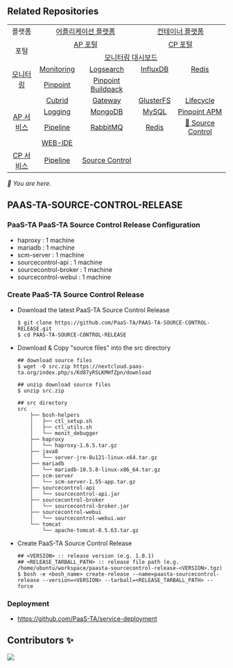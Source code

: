 ## Related Repositories

<table>
  <tr>
    <td colspan=2 align=center>플랫폼</td>
    <td colspan=2 align=center><a href="https://github.com/PaaS-TA/paasta-deployment">어플리케이션 플랫폼</a></td>
    <td colspan=2 align=center><a href="https://github.com/PaaS-TA/paas-ta-container-platform">컨테이너 플랫폼</a></td>
  </tr>
  <tr>
    <td colspan=2 rowspan=2 align=center>포털</td>
    <td colspan=2 align=center><a href="https://github.com/PaaS-TA/portal-deployment">AP 포털</a></td>
    <td colspan=2 align=center><a href="https://github.com/PaaS-TA/container-platform-portal-release">CP 포털</a></td>
  </tr>
  <tr align=center>
    <td colspan=4><a href="https://github.com/PaaS-TA/PaaS-TA-Monitoring">모니터링 대시보드</a></td>
  </tr>
  <tr align=center>
    <td rowspan=2 colspan=2><a href="https://github.com/PaaS-TA/monitoring-deployment">모니터링</a></td>
    <td><a href="https://github.com/PaaS-TA/PaaS-TA-Monitoring-Release">Monitoring</a></td>
    <td><a href="https://github.com/PaaS-TA/paas-ta-monitoring-logsearch-release">Logsearch</a></td>
    <td><a href="https://github.com/PaaS-TA/paas-ta-monitoring-influxdb-release">InfluxDB</a></td>
    <td><a href="https://github.com/PaaS-TA/paas-ta-monitoring-redis-release">Redis</a></td>
  </tr>
  <tr align=center>
    <td><a href="https://github.com/PaaS-TA/PAAS-TA-PINPOINT-MONITORING-RELEASE">Pinpoint</td>
    <td><a href="https://github.com/PaaS-TA/PAAS-TA-PINPOINT-MONITORING-BUILDPACK">Pinpoint Buildpack</td>
    <td></td>
    <td></td>
  </tr>
  </tr>
  <tr align=center>
    <td rowspan=4 colspan=2><a href="https://github.com/PaaS-TA/service-deployment">AP 서비스</a></td>
    <td><a href="https://github.com/PaaS-TA/PAAS-TA-CUBRID-RELEASE">Cubrid</a></td>
    <td><a href="https://github.com/PaaS-TA/PAAS-TA-API-GATEWAY-SERVICE-RELEASE">Gateway</a></td>
    <td><a href="https://github.com/PaaS-TA/PAAS-TA-GLUSTERFS-RELEASE">GlusterFS</a></td>
    <td><a href="https://github.com/PaaS-TA/PAAS-TA-APP-LIFECYCLE-SERVICE-RELEASE">Lifecycle</a></td>
  </tr>
  <tr align=center>
    <td><a href="https://github.com/PaaS-TA/PAAS-TA-LOGGING-SERVICE-RELEASE">Logging</a></td>
    <td><a href="https://github.com/PaaS-TA/PAAS-TA-MONGODB-SHARD-RELEASE">MongoDB</a></td>
    <td><a href="https://github.com/PaaS-TA/PAAS-TA-MYSQL-RELEASE">MySQL</a></td>
    <td><a href="https://github.com/PaaS-TA/PAAS-TA-PINPOINT-RELEASE">Pinpoint APM</a></td>
  </tr>
  <tr align=center>
    <td><a href="https://github.com/PaaS-TA/PAAS-TA-DELIVERY-PIPELINE-RELEASE">Pipeline</a></td>
    <td align=center><a href="https://github.com/PaaS-TA/rabbitmq-release">RabbitMQ</a></td>
    <td><a href="https://github.com/PaaS-TA/PAAS-TA-ON-DEMAND-REDIS-RELEASE">Redis</a></td>
    <td><a href="https://github.com/PaaS-TA/PAAS-TA-SOURCE-CONTROL-RELEASE">🚩 Source Control</a></td>
  </tr>
  <tr align=center>
    <td><a href="https://github.com/PaaS-TA/PAAS-TA-WEB-IDE-RELEASE-NEW">WEB-IDE</a></td>
    <td></td>
    <td></td>
    <td></td>
  </tr>
  <tr align=center>
    <td rowspan=1 colspan=2><a href="https://github.com/PaaS-TA/paas-ta-container-platform-deployment">CP 서비스</a></td>
    <td><a href="https://github.com/PaaS-TA/container-platform-pipeline-release">Pipeline</a></td>
    <td><a href="https://github.com/PaaS-TA/container-platform-source-control-release">Source Control</a></td>
    <td></td>
    <td></td>
  </tr>
</table>
<i>🚩 You are here.</i>



  

  



## PAAS-TA-SOURCE-CONTROL-RELEASE  

### PaaS-TA PaaS-TA Source Control Release Configuration    

  - haproxy : 1 machine  
  - mariadb : 1 machine  
  - scm-server : 1 machine  
  - sourcecontrol-api : 1 machine   
  - sourcecontrol-broker : 1 machine  
  - sourcecontrol-webui : 1 machine   

### Create PaaS-TA Source Control Release  
  - Download the latest PaaS-TA Source Control Release  
    ```   
    $ git clone https://github.com/PaaS-TA/PAAS-TA-SOURCE-CONTROL-RELEASE.git  
    $ cd PAAS-TA-SOURCE-CONTROL-RELEASE  
    ```  
  - Download & Copy "source files" into the src directory  
    ```    
    ## download source files  
    $ wget -O src.zip https://nextcloud.paas-ta.org/index.php/s/Kd87yRSLKMHfZpn/download  

    ## unzip download source files  
    $ unzip src.zip   

    ## src directory  
    src  
        ├── bosh-helpers  
        │   ├── ctl_setup.sh  
        │   ├── ctl_utils.sh  
        │   └── monit_debugger  
        ├── haproxy  
        │   └── haproxy-1.6.5.tar.gz  
        ├── java8  
        │   └── server-jre-8u121-linux-x64.tar.gz  
        ├── mariadb  
        │   └── mariadb-10.5.8-linux-x86_64.tar.gz  
        ├── scm-server  
        │   └── scm-server-1.55-app.tar.gz  
        ├── sourcecontrol-api  
        │   └── sourcecontrol-api.jar  
        ├── sourcecontrol-broker  
        │   └── sourcecontrol-broker.jar  
        ├── sourcecontrol-webui  
        │   └── sourcecontrol-webui.war  
        └── tomcat  
            └── apache-tomcat-8.5.63.tar.gz  
    ```
  - Create PaaS-TA Source Control Release  
    ```  
    ## <VERSION> :: release version (e.g. 1.0.1)  
    ## <RELEASE_TARBALL_PATH> :: release file path (e.g. /home/ubuntu/workspace/paasta-sourcecontrol-release-<VERSION>.tgz)
    $ bosh -e <bosh_name> create-release --name=paasta-sourcecontrol-release --version=<VERSION> --tarball=<RELEASE_TARBALL_PATH> --force
    ```  
### Deployment    
  - https://github.com/PaaS-TA/service-deployment  

## Contributors ✨
<a href="https://github.com/PaaS-TA/PAAS-TA-SOURCE-CONTROL-RELEASE/graphs/contributors">
  <img src="https://contrib.rocks/image?repo=PaaS-TA/PAAS-TA-SOURCE-CONTROL-RELEASE" />
</a>
